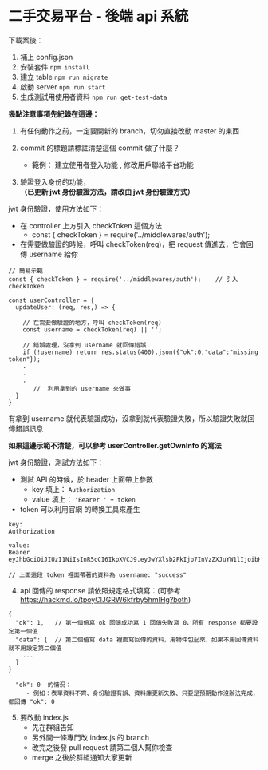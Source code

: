 # 二手交易平台 - 後端 api 系統

下載案後：
1. 補上 config.json
2. 安裝套件 `npm install`
3. 建立 table `npm run migrate`
4. 啟動 server `npm run start`
5. 生成測試用使用者資料 `npm run get-test-data`

**幾點注意事項先紀錄在這邊：**
1. 有任何動作之前，一定要開新的 branch，切勿直接改動 master 的東西

2. commit 的標題請標註清楚這個 commit 做了什麼？
    * 範例： 建立使用者登入功能 , 修改用戶聯絡平台功能

3. 驗證登入身份的功能，**（已更新 jwt 身份驗證方法，請改由 jwt 身份驗證方式）**

jwt 身份驗證，使用方法如下：
* 在 controller 上方引入 checkToken 這個方法
  * const { checkToken } = require('../middlewares/auth');
* 在需要做驗證的時候，呼叫 checkToken(req)，把 request 傳進去，它會回傳 username 給你

```
// 簡易示範
const { checkToken } = require('../middlewares/auth');    // 引入 checkToken

const userController = {
  updateUser: (req, res,) => {

    // 在需要做驗證的地方，呼叫 checkToken(req)
    const username = checkToken(req) || '';  

    // 錯誤處理，沒拿到 username 就回傳錯誤
    if (!username) return res.status(400).json({"ok":0,"data":"missing token"});
    .
    .
    .
       //  利用拿到的 username 來做事
  }
}
```
有拿到 username 就代表驗證成功，沒拿到就代表驗證失敗，所以驗證失敗就回傳錯誤訊息

**如果這邊示範不清楚，可以參考 userController.getOwnInfo 的寫法**


jwt 身份驗證，測試方法如下：
* 測試 API 的時候，於 header 上面帶上參數
  * key 填上： `Authorization`
  * value 填上： `'Bearer ' + token`
* token 可以利用官網 的轉換工具來產生

```
key:
Authorization

value:
Bearer eyJhbGciOiJIUzI1NiIsInR5cCI6IkpXVCJ9.eyJwYXlsb2FkIjp7InVzZXJuYW1lIjoibHVja3lsdWNreSJ9LCJleHAiOjE2MDkwNTAzMDAsImlhdCI6MTYwNTY2NjMwMH0.UZQbxATmdoh4KsazfH0IzepqOW86jCo77C24ShGWGlI

// 上面這段 token 裡面帶著的資料為 username: "success"
```

4. api 回傳的 response 請依照規定格式填寫：(可參考 https://hackmd.io/tpoyClJGRW6kfrby5hmIHg?both)

```
{
  "ok": 1,   // 第一個值寫 ok 回傳成功寫 1 回傳失敗寫 0，所有 response 都要設定第一個值
  "data": {  // 第二個值寫 data 裡面寫回傳的資料，用物件包起來，如果不用回傳資料就不用設定第二個值
    ...
  }
}

  "ok": 0  的情況：
     - 例如：表單資料不齊、身份驗證有誤、資料庫更新失敗、只要是預期動作沒辦法完成，都回傳 "ok": 0

```

5. 要改動 index.js
    * 先在群組告知
    * 另外開一條專門改 index.js 的 branch
    * 改完之後發 pull request 請第二個人幫你檢查
    * merge 之後於群組通知大家更新
    
    
